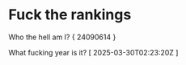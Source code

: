 # Fuck the rankings

Who the hell am I?
{ 24090614 }

What fucking year is it?
[ 2025-03-30T02:23:20Z ]
